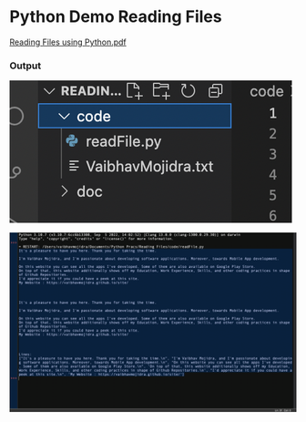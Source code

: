 # Python Demo Reading Files

[Reading Files using Python.pdf](https://github.com/VaibhavMojidra/Python---Demo-Reading-Files/blob/master/doc/Reading%20Files%20using%20Python.pdf "Click here to view Reading Files using Python.pdf")

### Output

[![Vaibhav Mojidra - folder_structure.png](https://raw.githubusercontent.com/VaibhavMojidra/Python---Demo-Reading-Files/master/output/folder_structure.png "Vaibhav Mojidra")](https://vaibhavmojidra.github.io/site/)

[![Vaibhav Mojidra - output.png](https://raw.githubusercontent.com/VaibhavMojidra/Python---Demo-Reading-Files/master/output/output.png "Vaibhav Mojidra")](https://vaibhavmojidra.github.io/site/)